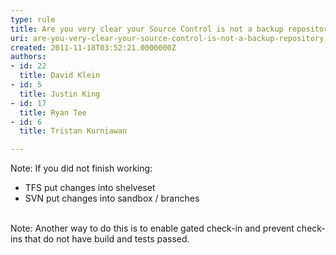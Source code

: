 ```yaml
---
type: rule
title: Are you very clear your Source Control is not a backup repository?
uri: are-you-very-clear-your-source-control-is-not-a-backup-repository
created: 2011-11-18T03:52:21.0000000Z
authors:
- id: 22
  title: David Klein
- id: 5
  title: Justin King
- id: 17
  title: Ryan Tee
- id: 6
  title: Tristan Kurniawan

---
```


 ​Note: If you did not finish working:

- TFS put changes into shelveset
- SVN put changes into sandbox / branches

<br>Note: Another way to do this is to enable gated check-in and prevent check-ins that do not have build and tests passed.  
